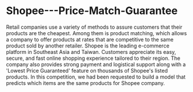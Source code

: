 # Shopee---Price-Match-Guarantee
Retail companies use a variety of methods to assure customers that their products are the cheapest. Among them is product matching, which allows a company to offer products at rates that are competitive to the same product sold by another retailer. Shopee is the leading e-commerce platform in Southeast Asia and Taiwan. Customers appreciate its easy, secure, and fast online shopping experience tailored to their region. The company also provides strong payment and logistical support along with a 'Lowest Price Guaranteed' feature on thousands of Shopee's listed products. In this competition, we had been requested to build a model that predicts which items are the same products for Shopee company.
